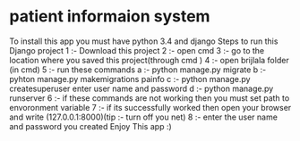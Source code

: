 # patient informaion system
To install this app you must have python 3.4 and django 
Steps to run this Django project
1 :- Download this project
2 :- open cmd
3 :- go to the location where you saved this project(through cmd )
4 :- open brijlala folder (in cmd)
5 :- run these commands
  a :- python manage.py migrate
  b :- pyhton manage.py makemigrations painfo
  c :- python manage.py createsuperuser
      enter user name and password
  d :- python manage.py runserver
6 :- if these commands are not working then you must set path to envoronment variable
7 :- if its successfully worked then open your browser and write (127.0.0.1:8000)(tip :- turn off you net)
8 :- enter the user name and password you created
Enjoy This app :)
